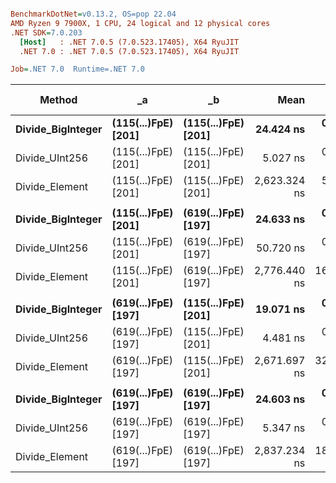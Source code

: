 ``` ini

BenchmarkDotNet=v0.13.2, OS=pop 22.04
AMD Ryzen 9 7900X, 1 CPU, 24 logical and 12 physical cores
.NET SDK=7.0.203
  [Host]   : .NET 7.0.5 (7.0.523.17405), X64 RyuJIT
  .NET 7.0 : .NET 7.0.5 (7.0.523.17405), X64 RyuJIT

Job=.NET 7.0  Runtime=.NET 7.0

```

| Method                | _a                      | _b                      |          Mean |         Error |        StdDev |    Ratio |  RatioSD | Allocated | Alloc Ratio |
|-----------------------|-------------------------|-------------------------|--------------:|--------------:|--------------:|---------:|---------:|----------:|------------:|
| **Divide_BigInteger** | **(115(...)FpE) [201]** | **(115(...)FpE) [201]** | **24.424 ns** | **0.5032 ns** | **0.8544 ns** | **1.00** | **0.00** |     **-** |      **NA** |
| Divide_UInt256        | (115(...)FpE) [201]     | (115(...)FpE) [201]     |      5.027 ns |     0.0111 ns |     0.0104 ns |     0.20 |     0.01 |         - |          NA |
| Divide_Element        | (115(...)FpE) [201]     | (115(...)FpE) [201]     |  2,623.324 ns |     5.3240 ns |     4.9801 ns |   105.52 |     2.91 |     160 B |          NA |
|                       |                         |                         |               |               |               |          |          |           |             |
| **Divide_BigInteger** | **(115(...)FpE) [201]** | **(619(...)FpE) [197]** | **24.633 ns** | **0.0977 ns** | **0.0866 ns** | **1.00** | **0.00** |     **-** |      **NA** |
| Divide_UInt256        | (115(...)FpE) [201]     | (619(...)FpE) [197]     |     50.720 ns |     0.5105 ns |     0.4525 ns |     2.06 |     0.02 |         - |          NA |
| Divide_Element        | (115(...)FpE) [201]     | (619(...)FpE) [197]     |  2,776.440 ns |    16.9724 ns |    14.1728 ns |   112.74 |     0.78 |     160 B |          NA |
|                       |                         |                         |               |               |               |          |          |           |             |
| **Divide_BigInteger** | **(619(...)FpE) [197]** | **(115(...)FpE) [201]** | **19.071 ns** | **0.1859 ns** | **0.1452 ns** | **1.00** | **0.00** |     **-** |      **NA** |
| Divide_UInt256        | (619(...)FpE) [197]     | (115(...)FpE) [201]     |      4.481 ns |     0.0250 ns |     0.0209 ns |     0.23 |     0.00 |         - |          NA |
| Divide_Element        | (619(...)FpE) [197]     | (115(...)FpE) [201]     |  2,671.697 ns |    32.2200 ns |    26.9052 ns |   140.15 |     1.97 |     160 B |          NA |
|                       |                         |                         |               |               |               |          |          |           |             |
| **Divide_BigInteger** | **(619(...)FpE) [197]** | **(619(...)FpE) [197]** | **24.603 ns** | **0.0746 ns** | **0.0661 ns** | **1.00** | **0.00** |     **-** |      **NA** |
| Divide_UInt256        | (619(...)FpE) [197]     | (619(...)FpE) [197]     |      5.347 ns |     0.0139 ns |     0.0130 ns |     0.22 |     0.00 |         - |          NA |
| Divide_Element        | (619(...)FpE) [197]     | (619(...)FpE) [197]     |  2,837.234 ns |    18.3212 ns |    15.2990 ns |   115.34 |     0.65 |     160 B |          NA |
